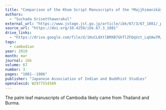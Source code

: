 ```yaml
---
title: "Comparison of the Khom Script Manuscripts of the *Majjhimanikāya* Found in Thailand and Cambodia"
authors:
  - "Suchada Srisetthaworakul"
external_url: "https://www.jstage.jst.go.jp/article/ibk/67/3/67_1081/_pdf"
source_url: "https://doi.org/10.4259/ibk.67.3_1081"
drive_links:
  - "https://drive.google.com/file/d/1HuCL8XtlBMXB7GhTlZFQqVzt_LqUAw7M/view?usp=drivesdk"
tags:
  - cambodian
year: 2019
month: mar
journal: ibk
volume: 67
number: 3
pages: "1081--1086"
publisher: "Japanese Association of Indian and Buddhist Studies"
openalexid: W2977554589
---
```


The palm leaf manuscripts of Cambodia likely came from Thailand and Burma.
